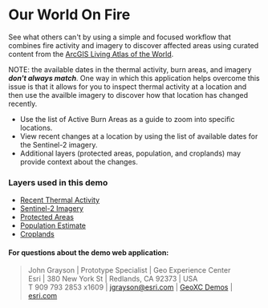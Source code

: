 # Our World On Fire

See what others can't by using a simple and focused workflow that combines fire activity and imagery to discover affected areas using curated content from the [ArcGIS Living Atlas of the World](https://livingatlas.arcgis.com/en/browse/?q=fire#d=2&q=fire).

NOTE: the available dates in the thermal activity, burn areas, and imagery ***don't always match***.
One way in which this application helps overcome this issue is that it allows for you to inspect thermal activity at a location and then use the availble imagery to discover how that location has changed recently.

* Use the list of Active Burn Areas as a guide to zoom into specific locations.
* View recent changes at a location by using the list of available dates for the Sentinel-2 imagery.
* Additional layers (protected areas, population, and croplands) may provide context about the changes.

### Layers used in this demo

* [Recent Thermal Activity](https://www.arcgis.com/home/item.html?id=b8f4033069f141729ffb298b7418b653)
* [Sentinel-2 Imagery](https://www.arcgis.com/home/item.html?id=fd61b9e0c69c4e14bebd50a9a968348c)
* [Protected Areas](https://www.arcgis.com/home/item.html?id=ae78aeb913a343d69e950b53e29076f7)
* [Population Estimate](https://www.arcgis.com/home/item.html?id=8c2db10c952e45b68efdfc78f64267b0)
* [Croplands](https://www.arcgis.com/home/item.html?id=1453082255024699af55c960bc3dc1fe)

#### For questions about the demo web application:
> John Grayson | Prototype Specialist | Geo Experience Center\
> Esri | 380 New York St | Redlands, CA 92373 | USA\
> T 909 793 2853 x1609 | [jgrayson@esri.com](mailto:jgrayson@esri.com) | [GeoXC Demos](https://www.esriurl.com/GeoXCDemos) | [esri.com](https://www.esri.com)

